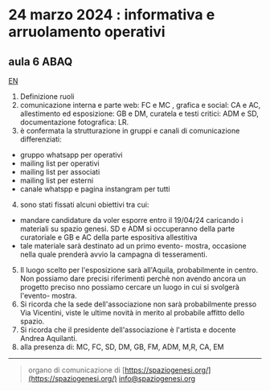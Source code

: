 <!-- Matomo -->
<script>
  var _paq = window._paq = window._paq || [];
  /* tracker methods like "setCustomDimension" should be called before "trackPageView" */
  _paq.push(['trackPageView']);
  _paq.push(['enableLinkTracking']);
  (function() {
    var u="//matomodocker.azurewebsites.net/";
    _paq.push(['setTrackerUrl', u+'matomo.php']);
    _paq.push(['setSiteId', '7']);
    var d=document, g=d.createElement('script'), s=d.getElementsByTagName('script')[0];
    g.async=true; g.src=u+'matomo.js'; s.parentNode.insertBefore(g,s);
  })();
</script>
<!-- End Matomo Code -->

# 24 marzo 2024 : informativa e arruolamento operativi
## aula 6 ABAQ
[EN](https://spazio--genesi-github-io.translate.goog/sg_assemblee/verbali/240304.html?_x_tr_sl=it&_x_tr_tl=en&_x_tr_hl=it&_x_tr_pto=wapp)
1. Definizione ruoli
2. comunicazione interna e parte web: FC e MC , grafica e social: CA e AC, allestimento ed esposizione: GB e DM, curatela e testi critici: ADM e SD, documentazione fotografica: LR.
3. è confermata la strutturazione in gruppi e canali di comunicazione differenziati:
- gruppo whatsapp per operativi
- mailing list per operativi 
- mailing list per associati
- mailing list per esterni
- canale whatspp e pagina instangram per tutti
4. sono stati fissati alcuni obiettivi tra cui:
- mandare candidature da voler esporre entro il 19/04/24 caricando i materiali su spazio genesi. SD e ADM si occuperanno della parte curatoriale e GB e AC della parte espositiva allestitiva
- tale materiale sarà destinato ad un primo evento- mostra, occasione nella quale prenderà avvio la campagna di tesseramenti. 
5. Il luogo scelto per l'esposizione sarà all'Aquila, probabilmente in centro. Non possiamo dare precisi riferimenti perchè non avendo ancora un progetto preciso nno possiamo cercare un luogo in cui si svolgerà l'evento- mostra.
6. Si ricorda che la sede dell'associazione non sarà probabilmente presso Via Vicentini, viste le ultime novità in merito al probabile affitto dello spazio.
7. Si ricorda che il presidente dell'associazione è l'artista e docente Andrea Aquilanti.
8. alla presenza di:
MC, FC, SD, DM, GB, FM, ADM, M,R, CA, EM

---
> organo di comunicazione di [https://spaziogenesi.org/](https://spaziogenesi.org/) info@spaziogenesi.org
